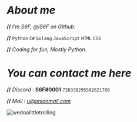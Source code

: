 # *About me*

**//** *I’m S6F, @iS6F on Github.*

**//** ``Python`` ``C#`` ``Golang`` ``JavaScript`` ``HTML`` ``CSS``

**//** *Coding for fun, Mostly Python.*

# *You can contact me here*

**//** *Discord* : **S6F#0001** ``728338295582621780``

**//** *Mail* : *u@onionmail.com*

![wedoalittletrolling](https://user-images.githubusercontent.com/66199912/147183043-223d7f11-0547-4625-9923-8327d63ba5b1.jpg)
